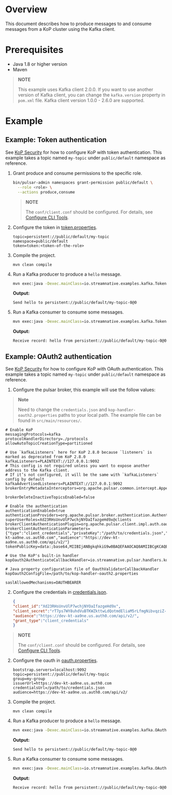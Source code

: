 # Overview

This document describes how to produce messages to and consume messages from a KoP cluster using the Kafka client.

# Prerequisites

- Java 1.8 or higher version
- Maven

> **NOTE**
>
> This example uses Kafka client 2.0.0. If you want to use another version of Kafka client, you can change the `kafka.version` property in `pom.xml` file. Kafka client version 1.0.0 - 2.6.0 are supported.

# Example

## Example: Token authentication 

See [KoP Security](https://github.com/streamnative/kop/blob/master/docs/security.md) for how to configure KoP with token authentication. This example takes a topic named `my-topic` under `public/default` namespace as reference.

1. Grant produce and consume permissions to the specific role.

   ```bash
   bin/pulsar-admin namespaces grant-permission public/default \
     --role <role> \
     --actions produce,consume
   ```

   > **NOTE**
   >
   > The `conf/client.conf` should be configured. For details, see [Configure CLI Tools](http://pulsar.apache.org/docs/en/security-jwt/#cli-tools).

2. Configure the token in [token.properties](src/main/resources/token.properties).

   ```properties
   topic=persistent://public/default/my-topic
   namespace=public/default
   token=token:<token-of-the-role>
   ```

3. Compile the project.

   ```
   mvn clean compile
   ```

4. Run a Kafka producer to produce a `hello` message.

   ```bash
   mvn exec:java -Dexec.mainClass=io.streamnative.examples.kafka.TokenProducer
   ```

   **Output:**

   ```
   Send hello to persistent://public/default/my-topic-0@0
   ```

5. Run a Kafka consumer to consume some messages.

   ```bash
   mvn exec:java -Dexec.mainClass=io.streamnative.examples.kafka.TokenConsumer
   ```

   **Output:**

   ```
   Receive record: hello from persistent://public/default/my-topic-0@0
   ```

## Example: OAuth2 authentication 

See [KoP Security](https://github.com/streamnative/kop/blob/master/docs/security.md#oauthbearer) for how to configure KoP with OAuth authentication. This example takes a topic named `my-topic` under `public/default` namespace as reference.
1. Configure the pulsar broker, this example will use the follow values:
> **Note**
>
> Need to change the `credentials.json` and `kop-handler-oauth2.properties` paths to your local path. The example file can be found in `src/main/resources/`.
> 
   ```properties
   # Enable KoP
   messagingProtocols=kafka
   protocolHandlerDirectory=./protocols
   allowAutoTopicCreationType=partitioned
   
   # Use `kafkaListeners` here for KoP 2.8.0 because `listeners` is marked as deprecated from KoP 2.8.0
   kafkaListeners=PLAINTEXT://127.0.0.1:9092
   # This config is not required unless you want to expose another address to the Kafka client.
   # If it’s not configured, it will be the same with `kafkaListeners` config by default
   kafkaAdvertisedListeners=PLAINTEXT://127.0.0.1:9092
   brokerEntryMetadataInterceptors=org.apache.pulsar.common.intercept.AppendIndexMetadataInterceptor
   
   brokerDeleteInactiveTopicsEnabled=false
   
   # Enable the authentication
   authenticationEnabled=true
   authenticationProviders=org.apache.pulsar.broker.authentication.AuthenticationProviderToken
   superUserRoles=Xd23RHsUnvUlP7wchjNYOaIfazgeHd9x@clients
   brokerClientAuthenticationPlugin=org.apache.pulsar.client.impl.auth.oauth2.AuthenticationOAuth2
   brokerClientAuthenticationParameters={"type":"client_credentials","privateKey":"/path/to/credentials.json","issuerUrl":"https://dev-kt-aa9ne.us.auth0.com","audience":"https://dev-kt-aa9ne.us.auth0.com/api/v2/"}
   tokenPublicKey=data:;base64,MIIBIjANBgkqhkiG9w0BAQEFAAOCAQ8AMIIBCgKCAQEA2tZd/4gJda3U2Pc3tpgRAN7JPGWx/Gn17v/0IiZlNNRbP/Mmf0Vc6G1qsnaRaWNWOR+t6/a6ekFHJMikQ1N2X6yfz4UjMc8/G2FDPRmWjA+GURzARjVhxc/BBEYGoD0Kwvbq/u9CZm2QjlKrYaLfg3AeB09j0btNrDJ8rBsNzU6AuzChRvXj9IdcE/A/4N/UQ+S9cJ4UXP6NJbToLwajQ5km+CnxdGE6nfB7LWHvOFHjn9C2Rb9e37CFlmeKmIVFkagFM0gbmGOb6bnGI8Bp/VNGV0APef4YaBvBTqwoZ1Z4aDHy5eRxXfAMdtBkBupmBXqL6bpd15XRYUbu/7ck9QIDAQAB
   
   # Use the KoP's built-in handler
   kopOauth2AuthenticateCallbackHandler=io.streamnative.pulsar.handlers.kop.security.oauth.OauthValidatorCallbackHandler
   
   # Java property configuration file of OauthValidatorCallbackHandler
   kopOauth2ConfigFile=/path/to/kop-handler-oauth2.properties
   
   saslAllowedMechanisms=OAUTHBEARER
   ```


2. Configure the credentials in [credentials.json](src/main/resources/credentials.json).

   ```json
   {
   "client_id":"Xd23RHsUnvUlP7wchjNYOaIfazgeHd9x",
   "client_secret":"rT7ps7WY8uhdVuBTKWZkttwLdQotmdEliaM5rLfmgNibvqziZ-g07ZH52N_poGAb",
   "audience":"https://dev-kt-aa9ne.us.auth0.com/api/v2/",
   "grant_type":"client_credentials"
   }
   ```

> **NOTE**
>
> The `conf/client.conf` should be configured. For details, see [Configure CLI Tools](http://pulsar.apache.org/docs/en/security-jwt/#cli-tools).

2. Configure the oauth in [oauth.properties](src/main/resources/oauth.properties).

   ```properties
   bootstrap.servers=localhost:9092
   topic=persistent://public/default/my-topic
   group=my-group
   issuerUrl=https://dev-kt-aa9ne.us.auth0.com
   credentialsUrl=/path/to/credentials.json
   audience=https://dev-kt-aa9ne.us.auth0.com/api/v2/
   ```

3. Compile the project.

   ```
   mvn clean compile
   ```

4. Run a Kafka producer to produce a `hello` message.

   ```bash
   mvn exec:java -Dexec.mainClass=io.streamnative.examples.kafka.OAuthProducer
   ```

   **Output:**

   ```
   Send hello to persistent://public/default/my-topic-0@0
   ```

5. Run a Kafka consumer to consume some messages.

   ```bash
   mvn exec:java -Dexec.mainClass=io.streamnative.examples.kafka.OAuthConsumer
   ```

   **Output:**

   ```
   Receive record: hello from persistent://public/default/my-topic-0@0
   ```
